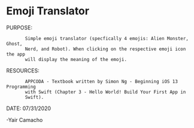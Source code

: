 # Emoji Translator 

PURPOSE:   

           Simple emoji translator (specfically 4 emojis: Alien Monster, Ghost,
           Nerd, and Robot). When clicking on the respective emoji icon the app
           will display the meaning of the emoji.
 
RESOURCES: 

           APPCODA - Textbook written by Simon Ng - Beginning iOS 13 Programming
           with Swift (Chapter 3 - Hello World! Build Your First App in
           Swift).
 
DATE:      07/31/2020
 
 
 
 
 -Yair Camacho
